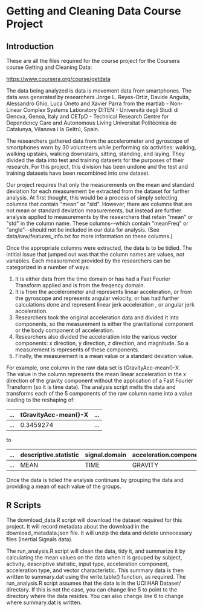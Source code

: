 # Getting and Cleaning Data Course Project

## Introduction
These are all the files required for the course project for the Coursera
course Getting and Cleaning Data:

https://www.coursera.org/course/getdata

The data being analyzed is data is movement data from smartphones.  The
data was generated by researchers Jorge L. Reyes-Ortiz, Davide Anguita,
Alessandro Ghio, Luca Oneto and Xavier Parra from the 
martlab - Non-Linear Complex Systems Laboratory
DITEN - Università degli Studi di Genova, Genoa, Italy and
CETpD - Technical Research Centre for Dependency Care and Autonomous Living
Universitat Politècnica de Catalunya, Vilanova i la Geltrú, Spain.

The researchers gathered data from the accelerometer and gyroscope
of smartphones worn by 30 volunteers while performing six activities:
walking, walking upstairs, walking downstairs, sitting, standing,
and laying.  They divided the data into test and training datasets
for the purposes of their research.  For this project, this division
has been undone and the test and training datasets have been recombined
into one dataset.

Our project requires that only the measurements on the mean and 
standard deviation for each measurement be extracted from the dataset 
for further analysis.  At first thought, this would be a process of
simply selecting columns that contain "mean" or "std".  However,
there are columns that are not mean or standard deviation measurements,
but instead are further analysis applied to measurements by the researchers
that retain "mean" or "std" in the column name.  These columns--which contain
"meanFreq" or "angle"--should not be included in our data for analysis.
(See data/raw/features_info.txt for more information on these columns.)

Once the appropriate columns were extracted, the data is to be tidied.
The intitial issue that jumped out was that the column names are values,
not variables.  Each measurement provided by the researchers can
be categorized in a number of ways:

1.  It is either data from the time domain or has had a Fast Fourier Transform 
applied and is from the freqency domain.
2.  It is from the accelerometer and represents linear 
acceleration, or from the gyroscope and represents angular velocity, 
or has had further calculations done and represent linear jerk acceleration
, or angular jerk acceleration.
3.  Researchers took the original acceleration data and divided it into
components, so the measurement is either the gravitational component or the
body component of acceleration.
4.  Researchers also divided the acceleration into the various vector
components: x direction, y direction, z direction, and magnitude.  So
a measurement is represents of these components.
5.  Finally, the measurement is a mean value or a standard deviation
value.

For example, one column in the raw data set is tGravityAcc-mean()-X.  
The value in the column represents the mean linear 
acceleration in the x direction of the gravity component without
the application of a Fast Fourier Transform (so it is time data).
The analysis script melts the data and transforms each of the 5 components
of the raw column name into a value leading to the reshaping of:

| ... | tGravityAcc-mean()-X | ... |
|-----|----------------------|-----|
| ... |      0.3459274       | ... |

to

| ... | descriptive.statistic | signal.domain | acceleration.component | acceleration.type | vector.characteristic |   value   | ... |
|-----|-----------------------|---------------|------------------------|-------------------|-----------------------|-----------|-----|
| ... |         MEAN          |    TIME       |         GRAVITY        |       LINEAR      |           X           | 0.3459274 | ... |


Once the data is tidied the analysis continues by grouping the data and
providing a mean of each value of the groups.

## R Scripts

The download_data.R script will download the dataset required for this 
project.  It will record metadata about the download in the
download_metadata.json file. It will unzip the data and delete 
unnecessary files (Inertial Signals data).  

The run_analysis.R script will clean the data, tidy it, and summarize it
by calculating the mean values on the data when it is
grouped by subject, activity, descriptive 
statistic, input type, acceleration component, acceleration type, and
vector characteristic.  This summary data is then written to 
summary.dat using the write.table() function, as required. The 
run_analysis.R script assumes that the data is in the UCI HAR Dataset/
directory.  If this is not the case, you can change line 5 to point
to the directory where the data resides.  You can also change line 6
to change where summary.dat is written.


